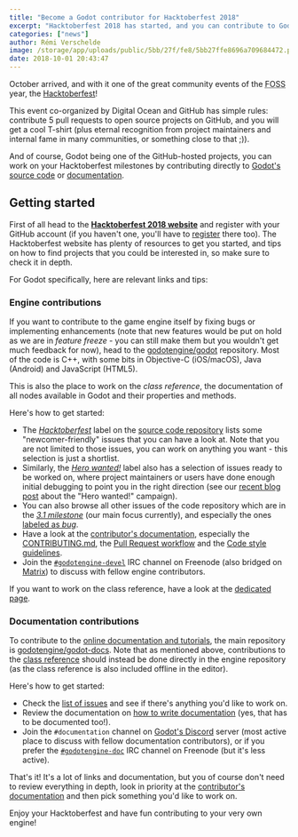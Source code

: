 ```yaml
---
title: "Become a Godot contributor for Hacktoberfest 2018"
excerpt: "Hacktoberfest 2018 has started, and you can contribute to Godot to earn a T-shirt (and experience!). Digital Ocean and GitHub sponsor this event that encourages everyone to contribute to any free and open source project on GitHub, including Godot's repositories. All pull requests count, so you can work either on the engine source code or on the documentation - there are things to do for everyone!"
categories: ["news"]
author: Rémi Verschelde
image: /storage/app/uploads/public/5bb/27f/fe8/5bb27ffe8696a709684472.png
date: 2018-10-01 20:43:47
---
```


October arrived, and with it one of the great community events of the <abbr title="Free and Open Source Software">FOSS</abbr> year, the [Hacktoberfest](https://blog.digitalocean.com/hacktoberfest-is-back-for-year-5/)!

This event co-organized by Digital Ocean and GitHub has simple rules: contribute 5 pull requests to open source projects on GitHub, and you will get a cool T-shirt (plus eternal recognition from project maintainers and internal fame in many communities, or something close to that ;)).

And of course, Godot being one of the GitHub-hosted projects, you can work on your Hacktoberfest milestones by contributing directly to [Godot's source code](https://github.com/godotengine/godot) or [documentation](https://github.com/godotengine/godot-docs).

## Getting started

First of all head to the [**Hacktoberfest 2018 website**](https://hacktoberfest.digitalocean.com/) and register with your GitHub account (if you haven't one, you'll have to [register](https://github.com/) there too). The Hacktoberfest website has plenty of resources to get you started, and tips on how to find projects that you could be interested in, so make sure to check it in depth.

For Godot specifically, here are relevant links and tips:

### Engine contributions

If you want to contribute to the game engine itself by fixing bugs or implementing enhancements (note that new features would be put on hold as we are in *feature freeze* - you can still make them but you wouldn't get much feedback for now), head to the [godotengine/godot](https://github.com/godotengine/godot/) repository. Most of the code is C++, with some bits in Objective-C (iOS/macOS), Java (Android) and JavaScript (HTML5).

This is also the place to work on the *class reference*, the documentation of all nodes available in Godot and their properties and methods.

Here's how to get started:

- The [*Hacktoberfest*](https://github.com/godotengine/godot/labels/Hacktoberfest) label on the [source code repository](https://github.com/godotengine/godot) lists some "newcomer-friendly" issues that you can have a look at. Note that you are not limited to those issues, you can work on anything you want - this selection is just a shortlist.
- Similarly, the [*Hero wanted!*](https://github.com/godotengine/godot/labels/hero%20wanted%21) label also has a selection of issues ready to be worked on, where project maintainers or users have done enough initial debugging to point you in the right direction (see our [recent blog post](/article/hero-wanted-31-version) about the "Hero wanted!" campaign).
- You can also browse all other issues of the code repository which are in the [*3.1 milestone*](https://github.com/godotengine/godot/issues?q=is%3Aopen+is%3Aissue+milestone%3A3.1) (our main focus currently), and especially the ones [labeled as *bug*](https://github.com/godotengine/godot/issues?q=is%3Aopen+label%3Abug+milestone%3A3.1).
- Have a look at the [contributor's documentation](https://contributing.godotengine.org/en/latest/organization/how_to_contribute.html), especially the [CONTRIBUTING.md](https://github.com/godotengine/godot/blob/master/CONTRIBUTING.md), the [Pull Request workflow](https://contributing.godotengine.org/en/latest/organization/pull_requests/creating_pull_requests.html) and the [Code style guidelines](https://contributing.godotengine.org/en/latest/engine/guidelines/code_style.html).
- Join the [`#godotengine-devel`](http://webchat.freenode.net/?channels=#godotengine-devel) IRC channel on Freenode (also bridged on [Matrix](https://matrix.to/#/#freenode_#godotengine-devel:matrix.org)) to discuss with fellow engine contributors.

If you want to work on the class reference, have a look at the [dedicated page](https://contributing.godotengine.org/en/latest/documentation/class_reference.html).

### Documentation contributions

To contribute to the [online documentation and tutorials](http://docs.godotengine.org/), the main repository is [godotengine/godot-docs](https://github.com/godotengine/godot-docs/). Note that as mentioned above, contributions to the [class reference](http://docs.godotengine.org/en/latest/classes/index.html) should instead be done directly in the engine repository (as the class reference is also included offline in the editor).

Here's how to get started:

- Check the [list of issues](https://github.com/godotengine/godot-docs/issues) and see if there's anything you'd like to work on.
- Review the documentation on [how to write documentation](https://contributing.godotengine.org/en/latest/documentation/guidelines/index.html) (yes, that has to be documented too!).
- Join the `#documentation` channel on [Godot's Discord](https://discord.gg/zH7NUgz) server (most active place to discuss with fellow documentation contributors), or if you prefer the [`#godotengine-doc`](http://webchat.freenode.net/?channels=#godotengine-doc) IRC channel on Freenode (but it's less active).

That's it! It's a lot of links and documentation, but you of course don't need to review everything in depth, look in priority at the [contributor's documentation](https://contributing.godotengine.org/en/latest/organization/how_to_contribute.html) and then pick something you'd like to work on.

Enjoy your Hacktoberfest and have fun contributing to your very own engine!
